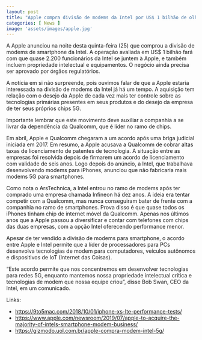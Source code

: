 ```yaml
---
layout: post
title: "Apple compra divisão de modems da Intel por US$ 1 bilhão de olho no 5G em iPhones"
categories: [ News ]
image: 'assets/images/apple.jpg'
---
```


A Apple anunciou na noite desta quinta-feira (25) que comprou a divisão de modems de smartphone da Intel. A operação avaliada em US$ 1 bilhão fará com que quase 2.200 funcionários da Intel se juntem à Apple, e também incluem propriedade intelectual e equipamentos. O negócio ainda precisa ser aprovado por órgãos regulatórios.

A notícia em si não surpreende, pois ouvimos falar de que a Apple estaria interessada na divisão de modems da Intel já há um tempo. A aquisição tem relação com o desejo da Apple de cada vez mais ter controle sobre as tecnologias primárias presentes em seus produtos e do desejo da empresa de ter seus próprios chips 5G.

Importante lembrar que este movimento deve auxiliar a companhia a se livrar da dependência da Qualcomm, que é líder no ramo de chips.

Em abril, Apple e Qualcomm chegaram a um acordo após uma briga judicial iniciada em 2017. Em resumo, a Apple acusava a Qualcomm de cobrar altas taxas de licenciamento de patentes de tecnologia. A situação entre as empresas foi resolvida depois de firmarem um acordo de licenciamento com validade de seis anos. Logo depois do anúncio, a Intel, que trabalhava desenvolvendo modems para iPhones, anunciou que não fabricaria mais modems 5G para smartphones.

<script async src="https://pagead2.googlesyndication.com/pagead/js/adsbygoogle.js"></script>
<!-- Informat -->
<ins class="adsbygoogle"
     style="display:block"
     data-ad-client="ca-pub-2838251107855362"
     data-ad-slot="2327980059"
     data-ad-format="auto"
     data-full-width-responsive="true"></ins>
<script>
(adsbygoogle = window.adsbygoogle || []).push({});
</script>

Como nota o ArsTechnica, a Intel entrou no ramo de modems após ter comprado uma empresa chamada Infineon há dez anos. A ideia era tentar competir com a Qualcomm, mas nunca conseguiram bater de frente com a companhia no ramo de smartphones. Prova disso é que quase todos os iPhones tinham chip de internet móvel da Qualcomm. Apenas nos últimos anos que a Apple passou a diversificar e contar com telefones com chips das duas empresas, com a opção Intel oferecendo performance menor.

Apesar de ter vendido a divisão de modems para smartphone, o acordo entre Apple e Intel permite que a líder de processadores para PCs desenvolva tecnologias de modem para computadores, veículos autônomos e dispositivos de IoT (Internet das Coisas).

“Este acordo permite que nos concentremos em desenvolver tecnologias para redes 5G, enquanto mantemos nossa propriedade intelectual crítica e tecnologias de modem que nossa equipe criou”, disse Bob Swan, CEO da Intel, em um comunicado.

Links:
+ <https://9to5mac.com/2018/10/01/iphone-xs-lte-performance-tests/>
+ <https://www.apple.com/newsroom/2019/07/apple-to-acquire-the-majority-of-intels-smartphone-modem-business/>
+ <https://gizmodo.uol.com.br/apple-compra-modem-intel-5g/>
<div id="46254-28"><script src="//ads.themoneytizer.com/s/gen.js?type=28"></script><script src="//ads.themoneytizer.com/s/requestform.js?siteId=46254&formatId=28"></script></div>
